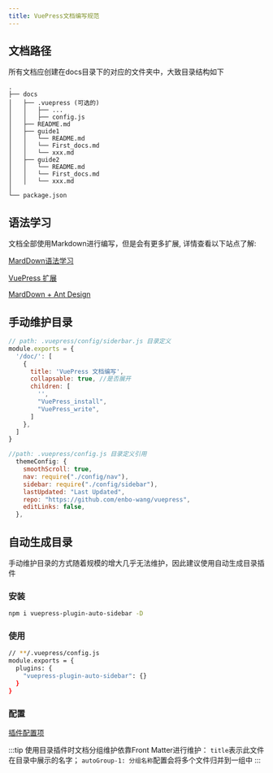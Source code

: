 ```yaml
---
title: VuePress文档编写规范
---
```


## 文档路径
所有文档应创建在docs目录下的对应的文件夹中，大致目录结构如下
```
.
├── docs
│   ├── .vuepress (可选的)
│   │   ├── ...
│   │   ├── config.js
│   ├── README.md
│   ├── guide1
│   │   └── README.md
│   │   └── First_docs.md
│   │   └── xxx.md
│   ├── guide2
│   │   └── README.md
│   │   └── First_docs.md
│   │   └── xxx.md
│ 
└── package.json
```

## 语法学习
文档全部使用Markdown进行编写，但是会有更多扩展, 详情查看以下站点了解:

[MardDown语法学习](https://www.runoob.com/markdown/md-tutorial.html)

[VuePress 扩展](https://vuepress.vuejs.org/zh/guide/markdown.html#header-anchors)

[MardDown + Ant Design](https://antdocs.seeyoz.cn/guide/using-antd.html)

## 手动维护目录

```js
// path: .vuepress/config/siderbar.js 目录定义
module.exports = {
  '/doc/': [
    {
      title: 'VuePress 文档编写',
      collapsable: true, //是否展开
      children: [
        '',
        "VuePress_install",
        "VuePress_write",
      ]
    },
  ]
}

//path: .vuepress/config.js 目录定义引用
  themeConfig: {
    smoothScroll: true,
    nav: require("./config/nav"),
    sidebar: require("./config/sidebar"),
    lastUpdated: "Last Updated",
    repo: "https://github.com/enbo-wang/vuepress",
    editLinks: false,
  },
```

## 自动生成目录
手动维护目录的方式随着规模的增大几乎无法维护，因此建议使用自动生成目录插件 

### 安装
```sh
npm i vuepress-plugin-auto-sidebar -D
```

### 使用
```sh
// **/.vuepress/config.js
module.exports = {
  plugins: {
    "vuepress-plugin-auto-sidebar": {}
  }
}
```

### 配置
[插件配置项](https://shanyuhai123.github.io/vuepress-plugin-auto-sidebar/features/)

:::tip
使用目录插件时文档分组维护依靠Front Matter进行维护：
  `title`表示此文件在目录中展示的名字；
  `autoGroup-1: 分组名称`配置会将多个文件归并到一组中
:::
